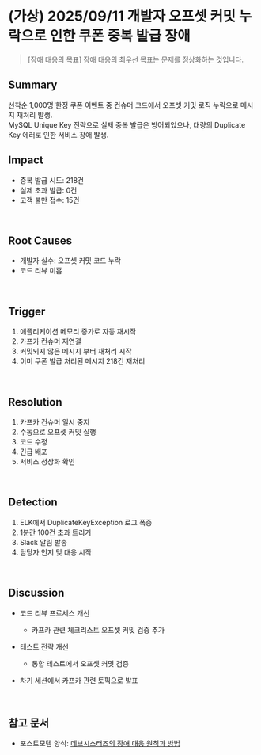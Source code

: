 # (가상) 2025/09/11 개발자 오프셋 커밋 누락으로 인한 쿠폰 중복 발급 장애
> [장애 대응의 목표] 장애 대응의 최우선 목표는 문제를 정상화하는 것입니다.

## Summary
선착순 1,000명 한정 쿠폰 이벤트 중 컨슈머 코드에서 오프셋 커밋 로직 누락으로 메시지 재처리 발생. <br/>
MySQL Unique Key 전략으로 실제 중복 발급은 방어되었으나, 대량의 Duplicate Key 에러로 인한 서비스 장애 발생.
<br/>

## Impact
- 중복 발급 시도: 218건
- 실제 초과 발급: 0건
- 고객 불만 접수: 15건

<br/>

## Root Causes
- 개발자 실수: 오프셋 커밋 코드 누락
- 코드 리뷰 미흡

<br/>

## Trigger
1. 애플리케이션 메모리 증가로 자동 재시작
2. 카프카 컨슈머 재연결
3. 커밋되지 않은 메시지 부터 재처리 시작
4. 이미 쿠폰 발급 처리된 메시지 218건 재처리 

<br/>

## Resolution
1. 카프카 컨슈머 일시 중지
2. 수동으로 오프셋 커밋 실행
3. 코드 수정
4. 긴급 배포
5. 서비스 정상화 확인

<br/>

## Detection
1. ELK에서 DuplicateKeyException 로그 폭증
2. 1분간 100건 초과 트리거
3. Slack 알림 발송
4. 담당자 인지 및 대응 시작

<br/>


## Discussion
- 코드 리뷰 프로세스 개선
  - 카프카 관련 체크리스트 오프셋 커밋 검증 추가
  
- 테스트 전략 개선
  - 통합 테스트에서 오프셋 커밋 검증

- 차기 세션에서 카프카 관련 토픽으로 발표

<br/>

## 참고 문서
- 포스트모템 양식: [데브시스터즈의 장애 대응 원칙과 방법](https://tech.devsisters.com/posts/incident-management-principles/)
